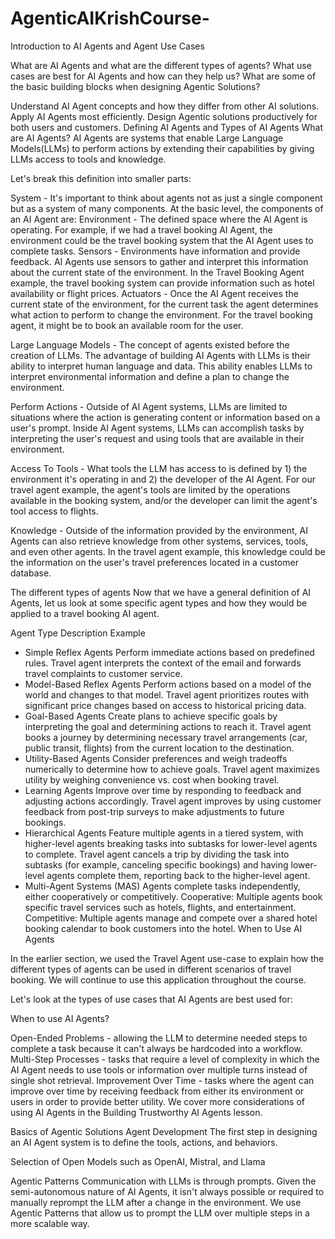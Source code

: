 # AgenticAIKrishCourse-

Introduction to AI Agents and Agent Use Cases

What are AI Agents and what are the different types of agents?
What use cases are best for AI Agents and how can they help us?
What are some of the basic building blocks when designing Agentic Solutions?

Understand AI Agent concepts and how they differ from other AI solutions.
Apply AI Agents most efficiently.
Design Agentic solutions productively for both users and customers.
Defining AI Agents and Types of AI Agents
What are AI Agents?
AI Agents are systems that enable Large Language Models(LLMs) to perform actions by extending their capabilities by giving LLMs access to tools and knowledge.

Let's break this definition into smaller parts:

System - It's important to think about agents not as just a single component but as a system of many components. At the basic level, the components of an AI Agent are:
Environment - The defined space where the AI Agent is operating. For example, if we had a travel booking AI Agent, the environment could be the travel booking system that the AI Agent uses to complete tasks.
Sensors - Environments have information and provide feedback. AI Agents use sensors to gather and interpret this information about the current state of the environment. In the Travel Booking Agent example, the travel booking system can provide information such as hotel availability or flight prices.
Actuators - Once the AI Agent receives the current state of the environment, for the current task the agent determines what action to perform to change the environment. For the travel booking agent, it might be to book an available room for the user.

Large Language Models - The concept of agents existed before the creation of LLMs. The advantage of building AI Agents with LLMs is their ability to interpret human language and data. This ability enables LLMs to interpret environmental information and define a plan to change the environment.

Perform Actions - Outside of AI Agent systems, LLMs are limited to situations where the action is generating content or information based on a user's prompt. Inside AI Agent systems, LLMs can accomplish tasks by interpreting the user's request and using tools that are available in their environment.

Access To Tools - What tools the LLM has access to is defined by 1) the environment it's operating in and 2) the developer of the AI Agent. For our travel agent example, the agent's tools are limited by the operations available in the booking system, and/or the developer can limit the agent's tool access to flights.

Knowledge - Outside of the information provided by the environment, AI Agents can also retrieve knowledge from other systems, services, tools, and even other agents. In the travel agent example, this knowledge could be the information on the user's travel preferences located in a customer database.

The different types of agents
Now that we have a general definition of AI Agents, let us look at some specific agent types and how they would be applied to a travel booking AI agent.

Agent Type	Description	Example
- Simple Reflex Agents	Perform immediate actions based on predefined rules.	Travel agent interprets the context of the email and forwards travel complaints to customer service.
- Model-Based Reflex Agents	Perform actions based on a model of the world and changes to that model.	Travel agent prioritizes routes with significant price changes based on access to historical pricing data.
- Goal-Based Agents	Create plans to achieve specific goals by interpreting the goal and determining actions to reach it.	Travel agent books a journey by determining necessary travel arrangements (car, public transit, flights) from the current location to the destination.
- Utility-Based Agents	Consider preferences and weigh tradeoffs numerically to determine how to achieve goals.	Travel agent maximizes utility by weighing convenience vs. cost when booking travel.
- Learning Agents	Improve over time by responding to feedback and adjusting actions accordingly.	Travel agent improves by using customer feedback from post-trip surveys to make adjustments to future bookings.
- Hierarchical Agents	Feature multiple agents in a tiered system, with higher-level agents breaking tasks into subtasks for lower-level agents to complete.	Travel agent cancels a trip by dividing the task into subtasks (for example, canceling specific bookings) and having lower-level agents complete them, reporting back to the higher-level agent.
- Multi-Agent Systems (MAS)	Agents complete tasks independently, either cooperatively or competitively.	Cooperative: Multiple agents book specific travel services such as hotels, flights, and entertainment. Competitive: Multiple agents manage and compete over a shared hotel booking calendar to book customers into the hotel.
When to Use AI Agents

In the earlier section, we used the Travel Agent use-case to explain how the different types of agents can be used in different scenarios of travel booking. We will continue to use this application throughout the course.

Let's look at the types of use cases that AI Agents are best used for:

When to use AI Agents?

Open-Ended Problems - allowing the LLM to determine needed steps to complete a task because it can't always be hardcoded into a workflow.
Multi-Step Processes - tasks that require a level of complexity in which the AI Agent needs to use tools or information over multiple turns instead of single shot retrieval.
Improvement Over Time - tasks where the agent can improve over time by receiving feedback from either its environment or users in order to provide better utility.
We cover more considerations of using AI Agents in the Building Trustworthy AI Agents lesson.

Basics of Agentic Solutions
Agent Development
The first step in designing an AI Agent system is to define the tools, actions, and behaviors. 

Selection of Open Models such as OpenAI, Mistral, and Llama


Agentic Patterns
Communication with LLMs is through prompts. Given the semi-autonomous nature of AI Agents, it isn't always possible or required to manually reprompt the LLM after a change in the environment. We use Agentic Patterns that allow us to prompt the LLM over multiple steps in a more scalable way.
